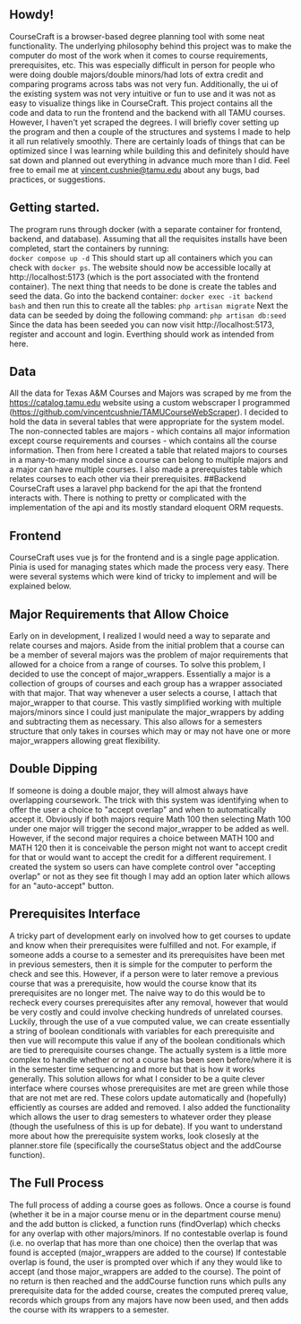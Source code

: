 ## Howdy!
CourseCraft is a browser-based degree planning tool with some neat functionality. The underlying philosophy behind this project was to make the computer do most of the work when it comes to course requirements, prerequisites, etc. This was especially difficult in person for people who were doing double majors/double minors/had lots of extra credit and comparing programs across tabs was not very fun. Additionally, the ui of the existing system was not very intuitive or fun to use and it was not as easy to visualize things like in CourseCraft. This project contains all the code and data to run the frontend and the backend with all TAMU courses. However, I haven't yet scraped the degrees. I will briefly cover setting up the program and then a couple of the structures and systems I made to help it all run relatively smoothly. There are certainly loads of things that can be optimized since I was learning while building this and definitely should have sat down and planned out everything in advance much more than I did. Feel free to email me at vincent.cushnie@tamu.edu about any bugs, bad practices, or suggestions.

## Getting started.
The program runs through docker (with a separate container for frontend, backend, and database). Assuming that all the requisites installs have been completed, start the containers by running:  
```docker compose up -d```
This should start up all containers which you can check with `docker ps`. The website should now be accessible locally at http://localhost:5173 (which is the port associated with the frontend container). The next thing that needs to be done is create the tables and seed the data. Go into the backend container:
```docker exec -it backend bash```
and then run this to create all the tables:
```php artisan migrate```
Next the data can be seeded by doing the following command:
```php artisan db:seed```
Since the data has been seeded you can now visit http://localhost:5173, register and account and login. Everthing should work as intended from here.

## Data
All the data for Texas A&M Courses and Majors was scraped by me from the https://catalog.tamu.edu website using a custom webscraper I programmed (https://github.com/vincentcushnie/TAMUCourseWebScraper). I decided to hold the data in several tables that were appropriate for the system model. The non-connected tables are majors - which contains all major information except course requirements and courses - which contains all the course information. Then from here I created a table that related majors to courses in a many-to-many model since a course can belong to multiple majors and a major can have multiple courses. I also made a prerequistes table which relates courses to each other via their prerequisites.
##Backend
CourseCraft uses a laravel php backend for the api that the frontend interacts with. There is nothing to pretty or complicated with the implementation of the api and its mostly standard eloquent ORM requests.

## Frontend
CourseCraft uses vue js for the frontend and is a single page application. Pinia is used for managing states which made the process very easy. There were several systems which were kind of tricky to implement and will be explained below.
## Major Requirements that Allow Choice
Early on in development, I realized I would need a way to separate and relate courses and majors. Aside from the initial problem that a course can be a member of several majors was the problem of major requirements that allowed for a choice from a range of courses. To solve this problem, I decided to use the concept of major_wrappers. Essentially a major is a collection of groups of courses and each group has a wrapper associated with that major. That way whenever a user selects a course, I attach that major_wrapper to that course. This vastly simplified working with multiple majors/minors since I could just manipulate the major_wrappers by adding and subtracting them as necessary. This also allows for a semesters structure that only takes in courses which may or may not have one or more major_wrappers allowing great flexibility.
## Double Dipping
If someone is doing a double major, they will almost always have overlapping coursework. The trick with this system was identifying when to offer the user a choice to "accept overlap" and when to automatically accept it. Obviously if both majors require Math 100 then selecting Math 100 under one major will trigger the second major_wrapper to be added as well. However, if the second major requires a choice between MATH 100 and MATH 120 then it is conceivable the person might not want to accept credit for that or would want to accept the credit for a different requirement. I created the system so users can have complete control over "accepting overlap" or not as they see fit though I may add an option later which allows for an "auto-accept" button.
## Prerequisites Interface
A tricky part of development early on involved how to get courses to update and know when their prerequisites were fulfilled and not. For example, if someone adds a course to a semester and its prerequisites have been met in previous semesters, then it is simple for the computer to perform the check and see this. However, if a person were to later remove a previous course that was a prerequisite, how would the course know that its prerequisites are no longer met. The naive way to do this would be to recheck every courses prerequisites after any removal, however that would be very costly and could involve checking hundreds of unrelated courses. Luckily, through the use of a vue computed value, we can create essentially a string of boolean conditionals with variables for each prerequisite and then vue will recompute this value if any of the boolean conditionals which are tied to prerequisite courses change. The actually system is a little more complex to handle whether or not a course has been seen before/where it is in the semester time sequencing and more but that is how it works generally. This solution allows for what I consider to be a quite clever interface where courses whose prerequisites are met are green while those that are not met are red. These colors update automatically and (hopefully) efficiently as courses are added and removed. I also added the functionality which allows the user to drag semesters to whatever order they please (though the usefulness of this is up for debate). If you want to understand more about how the prerequisite system works, look closesly at the planner.store file (specifically the courseStatus object and the addCourse function).
## The Full Process
The full process of adding a course goes as follows. Once a course is found (whether it be in a major course menu or in the department course menu) and the add button is clicked, a function runs (findOverlap) which checks for any overlap with other majors/minors. If no contestable overlap is found (i.e. no overlap that has more than one choice) then the overlap that was found is accepted (major_wrappers are added to the course) If contestable overlap is found, the user is prompted over which if any they would like to accept (and those major_wrappers are added to the course). The point of no return is then reached and the addCourse function runs which pulls any prerequisite data for the added course, creates the computed prereq value, records which groups from any majors have now been used, and then adds the course with its wrappers to a semester.
